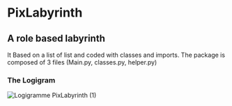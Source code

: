 # PixLabyrinth
A role based labyrinth
--
It Based on a list of list and coded with classes and imports.
The package is composed of 3 files (Main.py, classes.py, helper.py)


### The Logigram

![Logigramme PixLabyrinth  (1)](https://user-images.githubusercontent.com/46113547/139662675-6429c0b9-5843-4ebe-acbe-2357b505a99b.png)

